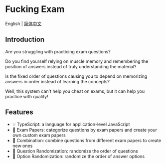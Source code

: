 # Fucking Exam

English | [简体中文](./README-zh_CN.md)

## Introduction
Are you struggling with practicing exam questions?  

Do you find yourself relying on muscle memory and remembering the position of answers instead of truly understanding the material?  

Is the fixed order of questions causing you to depend on memorizing answers in order instead of learning the concepts?

Well, this system can't help you cheat on exams, but it can help you practice with quality!

## Features
- 💡 TypeScript: a language for application-level JavaScript
- 📜 Exam Papers: categorize questions by exam papers and create your own custom exam papers
- 💎 Combination: combine questions from different exam papers to create new ones
- 📐 Question Randomization: randomize the order of questions
- 🚀 Option Randomization: randomize the order of answer options

